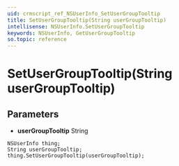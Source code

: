 ```yaml
---
uid: crmscript_ref_NSUserInfo_SetUserGroupTooltip
title: SetUserGroupTooltip(String userGroupTooltip)
intellisense: NSUserInfo.SetUserGroupTooltip
keywords: NSUserInfo, GetUserGroupTooltip
so.topic: reference
---
```


# SetUserGroupTooltip(String userGroupTooltip)

## Parameters

* **userGroupTooltip** String

```crmscript
NSUserInfo thing;
String userGroupTooltip;
thing.SetUserGroupTooltip(userGroupTooltip);
```

